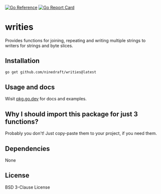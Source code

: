 [![Go Reference](https://pkg.go.dev/badge/github.com/ninedraft/writies.svg)](https://pkg.go.dev/github.com/ninedraft/writies)  [![Go Report Card](https://goreportcard.com/badge/github.com/ninedraft/writies)](https://goreportcard.com/report/github.com/ninedraft/writies)
# writies

Provides functions for joining, repeating and writing multiple strings to writers for strings and byte slices.

## Installation

```bash
go get github.com/ninedraft/writies@latest
```

## Usage and docs
Wisit [pkg.go.dev](https://pkg.go.dev/github.com/ninedraft/writies) for docs and examples.

## Why I should import this package for just 3 functions?
Probably you don't! Just copy-paste them to your project, if you need them.

## Dependencies
None

## License
BSD 3-Clause License

